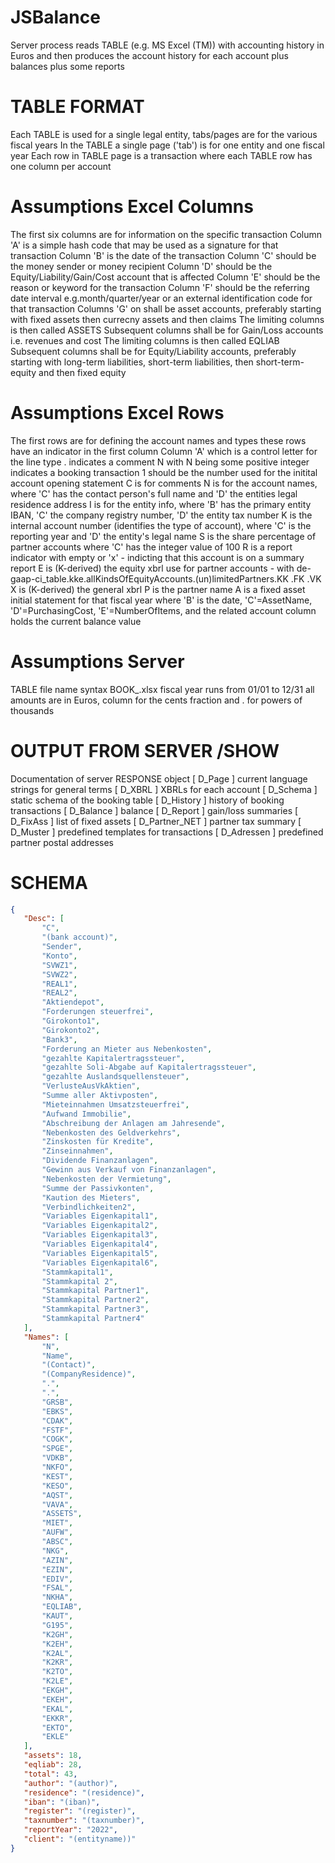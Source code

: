 # JSBalance
Server process reads TABLE (e.g. MS Excel (TM)) with accounting history in Euros and then produces the account history for each account plus balances plus some reports

# TABLE FORMAT
 Each TABLE is used for a single legal entity, tabs/pages are for the various fiscal years
 In the TABLE a single page ('tab') is for one entity and one fiscal year 
 Each row in TABLE page is a transaction
 where each TABLE row has one column per account

# Assumptions Excel Columns
 The first six columns are for information on the specific transaction
 Column  'A' is a simple hash code that may be used as a signature for that transaction
 Column  'B' is the date of the transaction
 Column  'C' should be the money sender or money recipient 
 Column  'D' should be the Equity/Liability/Gain/Cost account that is affected
 Column  'E' should be the reason or keyword for the transaction
 Column  'F' should be the referring date interval e.g.month/quarter/year or an external identification code for that transaction 
 Columns 'G' on shall be asset accounts, preferably starting with fixed assets then currecny assets and then claims
 The limiting columns is then called ASSETS
 Subsequent columns shall be for Gain/Loss accounts i.e. revenues and cost
 The limiting columns is then called EQLIAB
 Subsequent columns shall be for Equity/Liability accounts, 
 preferably starting with long-term liabilities, short-term liabilities, then short-term-equity and then fixed equity

# Assumptions Excel Rows
 The first rows are for defining the account names and types
 these rows have an indicator in the first column  Column 'A' which is a control letter for the line type
 . indicates a comment
 N with N being some positive integer indicates a booking transaction
 1 should be the number used for the initital account opening statement
 C is for comments 
 N is for the account names, where 'C' has the contact person's full name and 'D' the entities legal residence address
 I is for the entity info, where 'B' has the primary entity IBAN, 'C' the company registry number, 'D' the entity tax number
 K is the internal account number (identifies the type of account), where 'C' is the reporting year  and 'D' the entity's legal name
 S is the share percentage of partner accounts where 'C' has the integer value of 100
 R is a report indicator with empty or 'x' - indicting that this account is on a summary report
 E is (K-derived) the equity xbrl use for partner accounts - with de-gaap-ci_table.kke.allKindsOfEquityAccounts.(un)limitedPartners.KK .FK .VK
 X is (K-derived) the general xbrl
 P is the partner name
 A is a fixed asset initial statement for that fiscal year
   where 'B' is the date, 'C'=AssetName, 'D'=PurchasingCost, 'E'=NumberOfItems, and the related account column holds the current balance value



# Assumptions Server
  TABLE file name syntax BOOK_<CLIENT><YEAR>.xlsx
 fiscal year runs from 01/01 to 12/31
 all amounts are in Euros, column for the cents fraction and . for powers of thousands 


# OUTPUT FROM SERVER /SHOW
 Documentation of server RESPONSE object
 [    D_Page     ]  current language strings for general terms
 [    D_XBRL     ]  XBRLs for each account
 [   D_Schema    ]  static schema of the booking table
 [   D_History   ]  history of booking transactions
 [   D_Balance   ]  balance
 [   D_Report    ]  gain/loss summaries
 [   D_FixAss    ]  list of fixed assets
 [ D_Partner_NET ]  partner tax summary
 [   D_Muster    ]  predefined templates for transactions
 [  D_Adressen   ]  predefined partner postal addresses

# SCHEMA
 ```json
 {
    "Desc": [
        "C",
        "(bank account)",
        "Sender",
        "Konto",
        "SVWZ1",
        "SVWZ2",
        "REAL1",
        "REAL2",
        "Aktiendepot",
        "Forderungen steuerfrei",
        "Girokonto1",
        "Girokonto2",
        "Bank3",
        "Forderung an Mieter aus Nebenkosten",
        "gezahlte Kapitalertragssteuer",
        "gezahlte Soli-Abgabe auf Kapitalertragssteuer",
        "gezahlte Auslandsquellensteuer",
        "VerlusteAusVkAktien",
        "Summe aller Aktivposten",
        "Mieteinnahmen Umsatzsteuerfrei",
        "Aufwand Immobilie",
        "Abschreibung der Anlagen am Jahresende",
        "Nebenkosten des Geldverkehrs",
        "Zinskosten für Kredite",
        "Zinseinnahmen",
        "Dividende Finanzanlagen",
        "Gewinn aus Verkauf von Finanzanlagen",
        "Nebenkosten der Vermietung",
        "Summe der Passivkonten",
        "Kaution des Mieters",
        "Verbindlichkeiten2",
        "Variables Eigenkapital1",
        "Variables Eigenkapital2",
        "Variables Eigenkapital3",
        "Variables Eigenkapital4",
        "Variables Eigenkapital5",
        "Variables Eigenkapital6",
        "Stammkapital1",
        "Stammkapital 2",
        "Stammkapital Partner1",
        "Stammkapital Partner2",
        "Stammkapital Partner3",
        "Stammkapital Partner4"
    ],
    "Names": [
        "N",
        "Name",
        "(Contact)",
        "(CompanyResidence)",
        ".",
        ".",
        "GRSB",
        "EBKS",
        "CDAK",
        "FSTF",
        "COGK",
        "SPGE",
        "VDKB",
        "NKFO",
        "KEST",
        "KESO",
        "AQST",
        "VAVA",
        "ASSETS",
        "MIET",
        "AUFW",
        "ABSC",
        "NKG",
        "AZIN",
        "EZIN",
        "EDIV",
        "FSAL",
        "NKHA",
        "EQLIAB",
        "KAUT",
        "G195",
        "K2GH",
        "K2EH",
        "K2AL",
        "K2KR",
        "K2TO",
        "K2LE",
        "EKGH",
        "EKEH",
        "EKAL",
        "EKKR",
        "EKTO",
        "EKLE"
    ],
    "assets": 18,
    "eqliab": 28,
    "total": 43,
    "author": "(author)",
    "residence": "(residence)",
    "iban": "(iban)",
    "register": "(register)",
    "taxnumber": "(taxnumber)",
    "reportYear": "2022",
    "client": "(entityname))"
}
```
